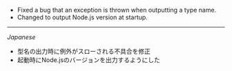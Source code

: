 * Fixed a bug that an exception is thrown when outputting a type name.
* Changed to output Node.js version at startup.

----
*Japanese*

* 型名の出力時に例外がスローされる不具合を修正
* 起動時にNode.jsのバージョンを出力するようにした
